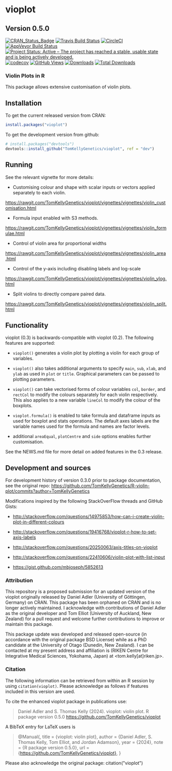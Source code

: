# vioplot

## Version 0.5.0

[![CRAN_Status_Badge](http://www.r-pkg.org/badges/version/vioplot)](https://cran.r-project.org/package=vioplot)
[![Travis Build Status](https://travis-ci.com/TomKellyGenetics/vioplot.svg?branch=master)](https://travis-ci.com/TomKellyGenetics/vioplot)
[![CircleCI](https://circleci.com/gh/TomKellyGenetics/vioplot.svg?style=svg)](https://circleci.com/gh/TomKellyGenetics/vioplot)
[![AppVeyor Build Status](https://ci.appveyor.com/api/projects/status/github/TomKellyGenetics/vioplot?branch=master&svg=true)](https://ci.appveyor.com/project/TomKellyGenetics/vioplot)
[![Project Status: Active – The project has reached a stable, usable state and is being actively developed.](http://www.repostatus.org/badges/latest/active.svg)](http://www.repostatus.org/#active)
[![codecov](https://codecov.io/gh/TomKellyGenetics/vioplot/branch/master/graph/badge.svg)](https://codecov.io/gh/TomKellyGenetics/vioplot)
[![GitHub Views](http://hits.dwyl.com/tomkellygenetics/vioplot.svg)](http://hits.dwyl.com/tomkellygenetics/vioplot)
[![Downloads](https://cranlogs.r-pkg.org/badges/vioplot)](https://CRAN.R-project.org/package=vioplot)
[![Total Downloads](https://cranlogs.r-pkg.org/badges/grand-total/vioplot?color=orange)](https://CRAN.R-project.org/package=vioplot)

### Violin Plots in R

This package allows extensive customisation of violin plots. 

## Installation

To get the current released version from CRAN:

```R
install.packages("vioplot")
```

To get the development version from github:

```R
# install.packages("devtools")
devtools::install_github("TomKellyGenetics/vioplot", ref = "dev")
```

## Running

See the relevant vignette for more details:

* Customising colour and shape with scalar inputs or vectors applied separately to each violin.

https://rawgit.com/TomKellyGenetics/vioplot/vignettes/vignettes/violin_customisation.html

* Formula input enabled with S3 methods.

https://rawgit.com/TomKellyGenetics/vioplot/vignettes/vignettes/violin_formulae.html

* Control of violin area for proportional widths

https://rawgit.com/TomKellyGenetics/vioplot/vignettes/vignettes/violin_area.html

* Control of the y-axis including disabling labels and log-scale

https://rawgit.com/TomKellyGenetics/vioplot/vignettes/vignettes/violin_ylog.html

* Split violins to directly compare paired data.

https://rawgit.com/TomKellyGenetics/vioplot/vignettes/vignettes/violin_split.html

## Functionality

vioplot (0.3)  is backwards-compatible with vioplot (0.2). The following features are supported:

* `vioplot()` generates a violin plot by plotting a violin for each group of variables.

* `vioplot()` also takes additional arguments to specify `main`, `sub`, `xlab`, and `ylab` as used in `plot` or `title`. Graphical parameters can be passed to plotting parameters.

* `vioplot()` can take vectorised forms of colour variables `col`, `border`, and `rectCol` to modify the colours separately for each violin respectively. This also applies to a new variable `lineCol` to modify the colour of the boxplots. 

* `vioplot.formula()` is enabled to take formula and dataframe inputs as used for boxplot and stats operations. The default axes labels are the variable names used for the formula and names are factor levels.

* additional `areaEqual`, `plotCentre` and `side` options enables further customisation. 

See the NEWS.md file for more detail on added features in the 0.3 release.

## Development and sources

For development history of version 0.3.0 prior to package documentation, see the original repo: https://github.com/TomKellyGenetics/R-violin-plot/commits?author=TomKellyGenetics

Modifications inspired by the following StackOverFlow threads and GitHub Gists:

* http://stackoverflow.com/questions/14975853/how-can-i-create-violin-plot-in-different-colours

* http://stackoverflow.com/questions/19416768/vioplot-r-how-to-set-axis-labels

* http://stackoverflow.com/questions/20250063/axis-titles-on-vioplot

* http://stackoverflow.com/questions/22410606/violin-plot-with-list-input

* https://gist.github.com/mbjoseph/5852613

### Attribution

This repository is a proposed submission for an updated version of the vioplot originally released by Daniel Adler (University of Göttingen, Germany) on CRAN. This package has been orphaned on CRAN and is no longer actively maintained. I acknowledge with contributions of Daniel Adler as the original developer and Tom Elliot (University of Auckland, New Zealand) for a pull request and welcome further contributions to improve or maintain this package. 

This package update was developed and released open-source (in accordance with the original package BSD License) while as a PhD candidate at the University of Otago (Dunedin, New Zealand). I can be contacted at my present address and affiliation is (RIKEN Centre for Integrative Medical Sciences, Yokohama, Japan) at <tom.kelly[at]riken.jp>.

### Citation

The following information can be retrieved from within an R session by using `citation(vioplot)`. Please acknowledge as follows if features included in this version are used.

To cite the enhanced vioplot package in publications use:

>  Daniel Adler and S. Thomas Kelly (2024). vioplot: violin plot. R package version 0.5.0
>  https://github.com/TomKellyGenetics/vioplot

A BibTeX entry for LaTeX users is

>  @Manual{,
>    title = {vioplot: violin plot},
>    author = {Daniel Adler, S. Thomas Kelly, Tom Elliot, and Jordan Adamson},
>    year = {2024},
>    note = {R package version 0.5.0},
>    url = {https://github.com/TomKellyGenetics/vioplot},
>  }

Please also acknowledge the original package: citation("vioplot")


